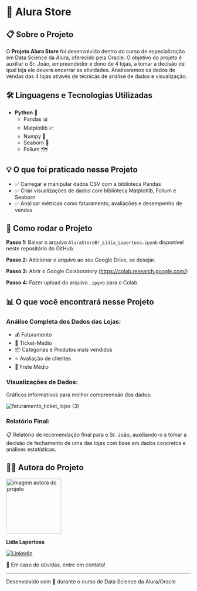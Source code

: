 # 🏪 Alura Store

## 📋 Sobre o Projeto

O **Projeto Alura Store** foi desenvolvido dentro do curso de especialização em Data Science da Alura, oferecido pela Oracle. O objetivo do projeto é auxiliar o Sr. João, empreendedor e dono de 4 lojas, a tomar a decisão de qual loja ele deverá encerrar as atividades. Analisaremos os dados de vendas das 4 lojas através de técnicas de análise de dados e visualização.

## 🛠️ Linguagens e Tecnologias Utilizadas

- **Python** 🐍
  - Pandas 📊
  - Matplotlib 📈
  - Numpy 🔢
  - Seaborn 🎨
  - Folium 🗺️

## 💡 O que foi praticado nesse Projeto

- ✅ Carregar e manipular dados CSV com a biblioteca Pandas
- ✅ Criar visualizações de dados com biblioteca Matplotlib, Folium e Seaborn
- ✅ Analisar métricas como faturamento, avaliações e desempenho de vendas

## 🚀 Como rodar o Projeto

**Passo 1:** Baixar o arquivo `AluraStoreBr_Lidia_Lapertosa.ipynb` disponível neste repositório do GitHub.

**Passo 2:** Adicionar o arquivo ao seu Google Drive, se desejar.

**Passo 3:** Abrir o Google Colaboratory (https://colab.research.google.com/)

**Passo 4:** Fazer upload do arquivo `.ipynb` para o Colab.

## 📊 O que você encontrará nesse Projeto

### Análise Completa dos Dados das Lojas:
- 💰 Faturamento
- 🎫 Ticket-Médio
- 📦 Categorias e Produtos mais vendidos
- ⭐ Avaliação de clientes
- 🚚 Frete Médio

### Visualizações de Dados:
Gráficos informativos para melhor compreensão dos dados:

![faturamento_ticket_lojas (3)](https://github.com/user-attachments/assets/6b022156-feb3-41e6-a4f3-cf8f2d4256d3)

### Relatório Final:
📋 Relatório de recomendação final para o Sr. João, auxiliando-o a tomar a decisão de fechamento de uma das lojas com base em dados concretos e análises estatísticas.

## 👩‍💻 Autora do Projeto

<div align="left">
<img src="https://github.com/user-attachments/assets/07594e84-2524-4810-a5dc-58abc9526ca3" alt="imagem autora do projeto" width="150px">

**Lidia Lapertosa**

[![LinkedIn](https://img.shields.io/badge/LinkedIn-0077B5?style=for-the-badge&logo=linkedin&logoColor=white)](https://www.linkedin.com/in/lidia-lapertosa/)

📧 Em caso de dúvidas, entre em contato!
</div>

---

<div align="left">
Desenvolvido com 💜 durante o curso de Data Science da Alura/Oracle
</div>
